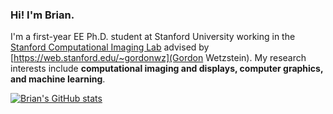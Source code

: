 ### Hi! I'm Brian.

I'm a first-year EE Ph.D. student at Stanford University working in the [Stanford Computational Imaging Lab](https://www.computationalimaging.org) advised by [https://web.stanford.edu/~gordonwz](Gordon Wetzstein). My research interests include **computational imaging and displays, computer graphics, and machine learning**.

[![Brian's GitHub stats](https://github-readme-stats.vercel.app/api?username=bchao1&show_icons=true&theme=vue)](https://github.com/anuraghazra/github-readme-stats)
